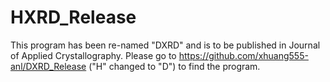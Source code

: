# HXRD_Release
This program has been re-named "DXRD" and is to be published in Journal of Applied Crystallography. 
Please go to https://github.com/xhuang555-anl/DXRD_Release ("H" changed to "D") to find the program.
